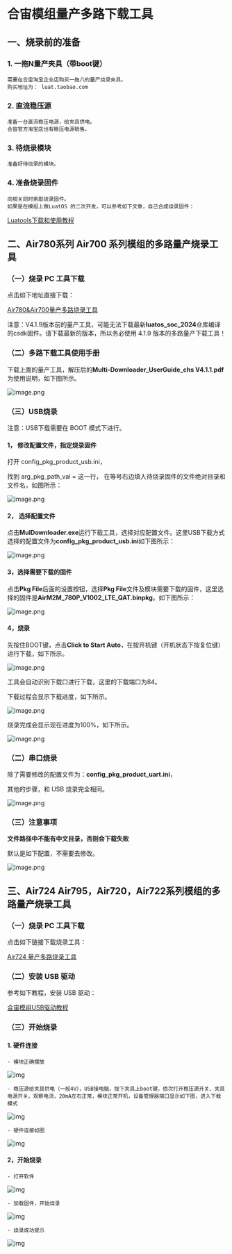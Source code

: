
# 合宙模组量产多路下载工具

## 一、烧录前的准备

### 1. 一拖N量产夹具（带boot键）
    需要在合宙淘宝企业店购买一拖八的量产烧录夹具。
    购买地址为： luat.taobao.com

### 2. 直流稳压源
    准备一台直流稳压电源，给夹具供电。
    合宙官方淘宝店也有稳压电源销售。

### 3. 待烧录模块
    准备好待烧录的模块。

### 4. 准备烧录固件
    向相关同时索取烧录固件。
    如果是在模组上做LuatOS 的二次开发，可以参考如下文章，自己合成烧录固件：

[Luatools下载和使用教程](https://docs.openluat.com/Luatools/)


## 二、Air780系列 Air700 系列模组的多路量产烧录工具

### （一）烧录 PC 工具下载

点击如下地址直接下载：

[Air780&Air700量产多路烧录工具](https://cdn.openluat-luatcommunity.openluat.com/attachment/20240929093733731_MulDownloaderV4.1.9_240511F.7z)

注意：V4.1.9版本前的量产工具，可能无法下载最新**luatos_soc_2024**仓库编译的csdk固件。请下载最新的版本，所以务必使用 4.1.9 版本的多路量产下载工具！

### （二）多路下载工具使用手册

下载上面的量产工具，解压后的**Multi-Downloader_UserGuide_chs V4.1.1.pdf**为使用说明，如下图所示。

![image.png](image/20231228151555184_image.png)

### （三）USB烧录

注意：USB下载需要在 BOOT 模式下进行。

#### 1， 修改配置文件，指定烧录固件

打开 config_pkg_product_usb.ini， 

找到 arg_pkg_path_val = 这一行， 在等号右边填入待烧录固件的文件绝对目录和文件名，如图所示：

![image.png](image/20240528093446770_image.png)

#### 2， 选择配置文件

点击**MulDownloader.exe**运行下载工具，选择对应配置文件。这里USB下载方式选择的配置文件为**config_pkg_product_usb.ini**如下图所示：

![image.png](image/20231228152055792_image.png)

#### 3，选择需要下载的固件

点击**Pkg File**后面的设置按钮，选择**Pkg File**文件及模块需要下载的固件，这里选择的固件是**AirM2M_780P_V1002_LTE_QAT.binpkg**。如下图所示：

![image.png](image/20231228152344890_image.png)

#### 4，烧录

先按住BOOT键，点击**Click to Start Auto**，在按开机键（开机状态下按复位键）进行下载，如下所示。

![image.png](image/20231228152640920_image.png)

工具会自动识别下载口进行下载，这里的下载端口为84。

下载过程会显示下载进度，如下所示。

![image.png](image/20231228152757861_image.png)

烧录完成会显示现在进度为100%，如下所示。

![image.png](image/20231228152819923_image.png)

### （二）串口烧录

除了需要修改的配置文件为：**config_pkg_product_uart.ini**，

其他的步骤，和 USB 烧录完全相同。

![image.png](image/20231228154317756_image.png)



### （三）注意事项

**文件路径中不能有中文目录，否则会下载失败**

默认是如下配置，不需要去修改。

![image.png](image/20231228153012975_image.png)



## 三、Air724 Air795，Air720，Air722系列模组的多路量产烧录工具

### （一）烧录 PC 工具下载
  
  点击如下链接下载烧录工具：

 [Air724 量产多路烧录工具](https://cdn.openluat-luatcommunity.openluat.com/attachment/20200808185432677_8910-UPGRADEDOWNLOAD_R23.0.0001.7z)

### （二）安装 USB 驱动
   
   参考如下教程，安装 USB 驱动：

[合宙模组USB驱动教程](https://docs.openluat.com/usb_drv/)

### （三）开始烧录


#### 1. 硬件连接

    - 模块正确摆放

![img](image/20200820165550082_1.jpg)

    - 稳压源给夹具供电（一般4V），USB接电脑，按下夹具上boot键，依次打开稳压源开关、夹具电源开关，观察电流，20mA左右正常，模块正常开机，设备管理器端口显示如下图，进入下载模式

![img](image/20200820170428862_3.png)

    - 硬件连接如图

![img](image/20200820170827219_4.png)

#### 2，开始烧录

    - 打开软件

![img](image/20200820164111493.png)

    - 加载固件，开始烧录

![img](image/202008201642071163.png)

    - 烧录成功提示

![img](image/20200820164231358.png)





